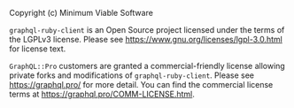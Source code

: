 Copyright (c) Minimum Viable Software

`graphql-ruby-client` is an Open Source project licensed under the terms of
the LGPLv3 license. Please see https://www.gnu.org/licenses/lgpl-3.0.html
for license text.

`GraphQL::Pro` customers are granted a commercial-friendly license
allowing private forks and modifications of `graphql-ruby-client`.
Please see https://graphql.pro/ for more detail.  You can find the
commercial license terms at https://graphql.pro/COMM-LICENSE.html.
